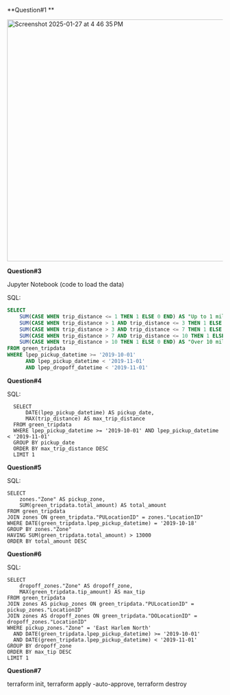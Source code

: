 **Question#1 **

<img width="564" alt="Screenshot 2025-01-27 at 4 46 35 PM" src="https://github.com/user-attachments/assets/e7afd777-fa31-4289-869f-95ea42b45481" />

**Question#3**

Jupyter Notebook (code to load the data)

SQL:

  ``` SQL
  SELECT
      SUM(CASE WHEN trip_distance <= 1 THEN 1 ELSE 0 END) AS "Up to 1 mile",
      SUM(CASE WHEN trip_distance > 1 AND trip_distance <= 3 THEN 1 ELSE 0 END) AS "1 to 3 miles",
      SUM(CASE WHEN trip_distance > 3 AND trip_distance <= 7 THEN 1 ELSE 0 END) AS "3 to 7 miles",
      SUM(CASE WHEN trip_distance > 7 AND trip_distance <= 10 THEN 1 ELSE 0 END) AS "7 to 10 miles",
      SUM(CASE WHEN trip_distance > 10 THEN 1 ELSE 0 END) AS "Over 10 miles"
  FROM green_tripdata
  WHERE lpep_pickup_datetime >= '2019-10-01'  
  		AND lpep_pickup_datetime < '2019-11-01' 
  		AND lpep_dropoff_datetime < '2019-11-01'
``` 

**Question#4**

  SQL:

```
  SELECT
      DATE(lpep_pickup_datetime) AS pickup_date,
      MAX(trip_distance) AS max_trip_distance
  FROM green_tripdata
  WHERE lpep_pickup_datetime >= '2019-10-01' AND lpep_pickup_datetime < '2019-11-01'
  GROUP BY pickup_date
  ORDER BY max_trip_distance DESC
  LIMIT 1
```

**Question#5**

  SQL:

  ```
  SELECT
      zones."Zone" AS pickup_zone,
      SUM(green_tripdata.total_amount) AS total_amount
  FROM green_tripdata
  JOIN zones ON green_tripdata."PULocationID" = zones."LocationID"
  WHERE DATE(green_tripdata.lpep_pickup_datetime) = '2019-10-18'
  GROUP BY zones."Zone"
  HAVING SUM(green_tripdata.total_amount) > 13000
  ORDER BY total_amount DESC
```

**Question#6**

  SQL:

  ```
  SELECT
      dropoff_zones."Zone" AS dropoff_zone,
      MAX(green_tripdata.tip_amount) AS max_tip
  FROM green_tripdata
  JOIN zones AS pickup_zones ON green_tripdata."PULocationID" = pickup_zones."LocationID"
  JOIN zones AS dropoff_zones ON green_tripdata."DOLocationID" = dropoff_zones."LocationID"
  WHERE pickup_zones."Zone" = 'East Harlem North'
    AND DATE(green_tripdata.lpep_pickup_datetime) >= '2019-10-01'
    AND DATE(green_tripdata.lpep_pickup_datetime) < '2019-11-01'
  GROUP BY dropoff_zone
  ORDER BY max_tip DESC
  LIMIT 1
```

**Question#7**

terraform init, terraform apply -auto-approve, terraform destroy
